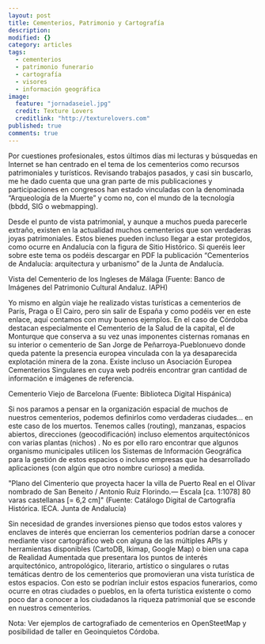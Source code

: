 ```yaml
---
layout: post
title: Cementerios, Patrimonio y Cartografía
description: 
modified: {}
category: articles
tags: 
  - cementerios
  - patrimonio funerario
  - cartografía
  - visores
  - información geográfica
image: 
  feature: "jornadaseiel.jpg"
  credit: Texture Lovers
  creditlink: "http://texturelovers.com"
published: true
comments: true
---
```

Por cuestiones profesionales, estos últimos días mi lecturas y búsquedas en Internet se han centrado en el tema de los cementerios como recursos patrimoniales y turísticos. Revisando trabajos pasados, y casi sin buscarlo, me he dado cuenta que una gran parte de mis publicaciones y participaciones en congresos han estado vinculadas con la denominada “Arqueología de la Muerte” y como no, con el mundo de la tecnología (bbdd, SIG o webmapping).

Desde el punto de vista patrimonial, y aunque a muchos pueda parecerle extraño, existen en la actualidad muchos cementerios que son verdaderas joyas patrimoniales. Estos bienes pueden incluso llegar a estar protegidos, como ocurre en  Andalucía con la figura de Sitio Histórico.  Si queréis leer sobre este tema os podéis descargar en PDF la publicación “Cementerios de Andalucía: arquitectura y urbanismo” de la Junta de Andalucía.

Vista del Cementerio de los Ingleses de Málaga (Fuente: Banco de Imágenes del Patrimonio Cultural Andaluz. IAPH)		 	 	
	
Yo mismo en algún viaje he realizado vistas turísticas a cementerios de París, Praga o El Cairo, pero sin salir de España y como podéis ver en este enlace, aquí contamos con muy buenos ejemplos. En el caso de Córdoba destacan especialmente el Cementerio de la Salud de la capital, el de Monturque que conserva a su vez unas imponentes cisternas romanas en su interior o cementerio de San Jorge de Peñarroya-Pueblonuevo donde queda patente la presencia europea vinculada con la ya desaparecida explotación minera de la zona. Existe incluso un Asociación Europea Cementerios Singulares en cuya web podréis encontrar gran cantidad de información e imágenes de referencia.

Cementerio Viejo de Barcelona (Fuente: Biblioteca Digital Hispánica)
 
Si nos paramos a pensar en la organización espacial de muchos de nuestros cementerios, podemos definirlos como verdaderas ciudades... en este caso de los muertos.  Tenemos calles (routing), manzanas, espacios abiertos, direcciones (geocodificación) incluso elementos arquitectónicos con varias plantas (nichos) . No es por ello raro encontrar que algunos organismo municipales utilicen los Sistemas de Información Geográfica para la gestión de estos espacios o incluso empresas que ha desarrollado aplicaciones (con algún que otro nombre curioso) a medida.

"Plano del Cimenterio que proyecta hacer la villa de Puerto Real en el Olivar nombrado de San Beneito / Antonio Ruiz Florindo.— Escala [ca. 1:1078] 80 varas castellanas [= 6,2 cm]" (Fuente: Catálogo Digital de Cartografía Histórica. IECA. Junta de Andalucía)

Sin necesidad de grandes inversiones pienso que todos estos valores y enclaves de interés que encierran los cementerios podrían darse a conocer mediante visor cartográfico web con alguna de las múltiples APIs y herramientas disponibles (CartoDB, Ikimap, Google Map) o bien una capa de Realidad Aumentada que presentara los puntos de interés arquitectónico, antropológico, literario, artístico o singulares o rutas temáticas dentro de los cementerios que promovieran una vista turística de estos espacios. Con esto se podrían incluir estos espacios funerarios, como ocurre en otras ciudades o pueblos, en la oferta turística existente o como poco dar a conocer a los ciudadanos la riqueza patrimonial que se esconde en nuestros cementerios.

Nota: Ver ejemplos de cartografiado de cementerios en OpenSteetMap y posibilidad de taller en Geoinquietos Córdoba.
